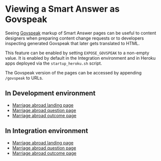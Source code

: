 # Viewing a Smart Answer as Govspeak

Seeing [Govspeak](https://github.com/alphagov/govspeak) markup of Smart Answer pages can be useful to content designers when preparing content change requests or to developers inspecting generated Govspeak that later gets translated to HTML.

This feature can be enabled by setting `EXPOSE_GOVSPEAK` to a non-empty value. It is enabled by default in the Integration environment and in Heroku apps deployed via the `startup_heroku.sh` script.

The Govspeak version of the pages can be accessed by appending `/govspeak` to URLs.

## In Development environment

* [Marriage abroad landing page](http://smartanswers.dev.gov.uk/marriage-abroad/govspeak)
* [Marriage abroad question page](http://smart-answers.dev.gov.uk/marriage-abroad/y/govspeak)
* [Marriage abroad outcome page](http://smartanswers.dev.gov.uk/marriage-abroad/y/afghanistan/uk/partner_other/opposite_sex/govspeak)

## In Integration environment

* [Marriage abroad landing page](https://www-origin.integration.publishing.service.gov.uk/marriage-abroad/govspeak)
* [Marriage abroad question page](https://www-origin.integration.publishing.service.gov.uk/marriage-abroad/y/govspeak)
* [Marriage abroad outcome page](https://www-origin.integration.publishing.service.gov.uk/marriage-abroad/y/afghanistan/uk/partner_other/opposite_sex/govspeak)
